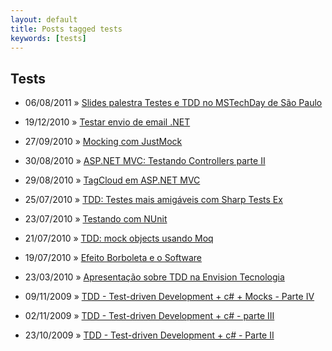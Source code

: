 ```yaml
---
layout: default
title: Posts tagged tests
keywords: [tests]
---
```

<h2 class="category">Tests</h2>
<ul class="posts">
<li>
<p>
<span class="date">06/08/2011</span> &raquo; 
<a href="/blog/slides-palestra-testes-e-tdd-no-mstechday-de-sao-paulo">Slides palestra Testes e TDD no MSTechDay de São Paulo</a>
</p>
</li> 
<li>
<p>
<span class="date">19/12/2010</span> &raquo; 
<a href="/blog/testar-envio-email-dotnet">Testar envio de email .NET</a>
</p>
</li> 
<li>
<p>
<span class="date">27/09/2010</span> &raquo; 
<a href="/blog/mocking-com-justmock">Mocking com JustMock</a>
</p>
</li> 
<li>
<p>
<span class="date">30/08/2010</span> &raquo; 
<a href="/blog/asp-net-mvc-testando-controllers-parte-ii">ASP.NET MVC: Testando Controllers parte II</a>
</p>
</li> 
<li>
<p>
<span class="date">29/08/2010</span> &raquo; 
<a href="/blog/tagcloud-em-asp-net-mvc">TagCloud em ASP.NET MVC </a>
</p>
</li> 
<li>
<p>
<span class="date">25/07/2010</span> &raquo; 
<a href="/blog/tdd-testes-mais-amigaveis-com-sharp-tests-ex">TDD: Testes mais amigáveis com Sharp Tests Ex</a>
</p>
</li> 
<li>
<p>
<span class="date">23/07/2010</span> &raquo; 
<a href="/blog/testando-com-nunit">Testando com NUnit</a>
</p>
</li> 
<li>
<p>
<span class="date">21/07/2010</span> &raquo; 
<a href="/blog/tdd-mock-objects-usando-moq">TDD: mock objects usando Moq</a>
</p>
</li> 
<li>
<p>
<span class="date">19/07/2010</span> &raquo; 
<a href="/blog/efeito-borboleta-e-o-software">Efeito Borboleta e o Software</a>
</p>
</li> 
<li>
<p>
<span class="date">23/03/2010</span> &raquo; 
<a href="/blog/apresentacao-sobre-tdd-na-envision-tecnologia">Apresentação sobre TDD na Envision Tecnologia</a>
</p>
</li> 
<li>
<p>
<span class="date">09/11/2009</span> &raquo; 
<a href="/blog/tdd-test-driven-development-c-parte-iv">TDD - Test-driven Development + c# + Mocks - Parte IV</a>
</p>
</li> 
<li>
<p>
<span class="date">02/11/2009</span> &raquo; 
<a href="/blog/tdd-test-driven-development-c-parte-iii">TDD - Test-driven Development + c# - parte III</a>
</p>
</li> 
<li>
<p>
<span class="date">23/10/2009</span> &raquo; 
<a href="/blog/tdd-test-driven-development-c-parte-ii">TDD - Test-driven Development + c# - Parte II</a>
</p>
</li> 
</ul>
